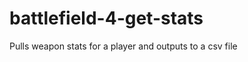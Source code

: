 battlefield-4-get-stats
=======================

Pulls weapon stats for a player and outputs to a csv file
